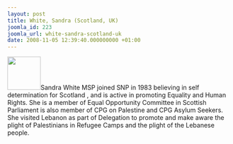 ```yaml
---
layout: post
title: White, Sandra (Scotland, UK)
joomla_id: 223
joomla_url: white-sandra-scotland-uk
date: 2008-11-05 12:39:40.000000000 +01:00
---
```

<img src="http://www.freegaza.org/uploads/passengers/" width="75" />Sandra White MSP joined SNP in 1983 believing in self determination for Scotland , and is active in promoting Equality and Human Rights. She is a member of Equal Opportunity Committee in Scottish Parliament is also member of CPG on Palestine and CPG Asylum Seekers. <br />She visited Lebanon as part of Delegation to promote and make aware the plight of Palestinians in Refugee Camps and the plight of the Lebanese people.<p><a href=""></a></p>

